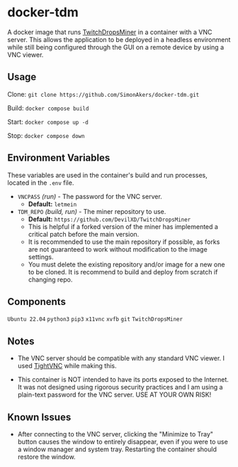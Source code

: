 # docker-tdm
A docker image that runs [TwitchDropsMiner](https://github.com/DevilXD/TwitchDropsMiner) in a container with a VNC server.
This allows the application to be deployed in a headless environment while
still being configured through the GUI on a remote device by using a VNC viewer.

## Usage
Clone:
`git clone https://github.com/SimonAkers/docker-tdm.git`

Build:
`docker compose build`

Start:
`docker compose up -d`

Stop:
`docker compose down`

## Environment Variables
These variables are used in the container's build and run processes, located in the `.env` file.
- `VNCPASS` *(run)* - The password for the VNC server.
    - **Default:** `letmein`
- `TDM_REPO` *(build, run)* - The miner repository to use.
    - **Default:** `https://github.com/DevilXD/TwitchDropsMiner`
    - This is helpful if a forked version of the miner has implemented a critical patch before the main version.
    - It is recommended to use the main repository if possible, as forks are not guaranteed to work without modification to the image settings.
    - You must delete the existing repository and/or image for a new one to be cloned. It is recommend to build and deploy from scratch if changing repo.

## Components
`Ubuntu 22.04`
`python3`
`pip3`
`x11vnc`
`xvfb`
`git`
`TwitchDropsMiner`

## Notes
- The VNC server should be compatible with any standard VNC viewer. I used [TightVNC](https://www.tightvnc.com/) while making this.

- This container is NOT intended to have its ports exposed to the Internet.
It was not designed using rigorous security practices and I am using a plain-text password for the VNC server.
USE AT YOUR OWN RISK!

## Known Issues
- After connecting to the VNC server, clicking the "Minimize to Tray" button causes the window to entirely disappear, even if you were to use a window manager and system tray. Restarting the container should restore the window.
